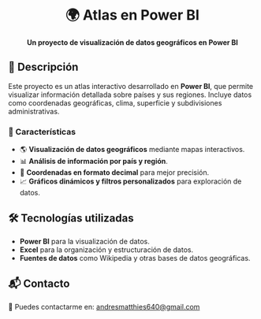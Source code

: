 <!DOCTYPE html>
<html lang="es">
<head>
    <meta charset="UTF-8">
    <meta name="viewport" content="width=device-width, initial-scale=1.0">
    <title>Atlas en Power BI</title>
</head>
<body>
    <h1 align="center">🌍 Atlas en Power BI</h1>
    <p align="center">
        <strong>Un proyecto de visualización de datos geográficos en Power BI</strong>
    </p>
    <h2>📌 Descripción</h2>
    <p>Este proyecto es un atlas interactivo desarrollado en <strong>Power BI</strong>, que permite visualizar información detallada sobre países y sus regiones. 
    Incluye datos como coordenadas geográficas, clima, superficie y subdivisiones administrativas.</p>
    <h3>🚀 Características</h3>
    <ul>
        <li>🌎 <strong>Visualización de datos geográficos</strong> mediante mapas interactivos.</li>
        <li>📊 <strong>Análisis de información por país y región</strong>.</li>
        <li>📍 <strong>Coordenadas en formato decimal</strong> para mejor precisión.</li>
        <li>📈 <strong>Gráficos dinámicos y filtros personalizados</strong> para exploración de datos.</li>
    </ul>
    <h2>🛠️ Tecnologías utilizadas</h2>
    <ul>
        <li><strong>Power BI</strong> para la visualización de datos.</li>
        <li><strong>Excel</strong> para la organización y estructuración de datos.</li>
        <li><strong>Fuentes de datos</strong> como Wikipedia y otras bases de datos geográficas.</li>
    </ul>
    <h2>📬 Contacto</h2>
    <p>📧 Puedes contactarme en: <a href="mailto:andresmatthies640@gmail.com">andresmatthies640@gmail.com</a></p>
</body>
</html>